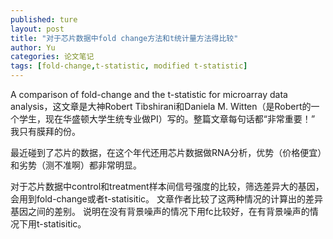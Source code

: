 ```yaml
---
published: ture
layout: post
title: "对于芯片数据中fold change方法和t统计量方法得比较"
author: Yu
categories: 论文笔记
tags: [fold-change,t-statistic, modified t-statistic]
---
```


A comparison of fold-change and the t-statistic for microarray data analysis，这文章是大神Robert Tibshirani和Daniela M. Witten（是Robert的一个学生，现在华盛顿大学生统专业做PI）写的。整篇文章每句话都<q>非常重要！</q>  我只有膜拜的份。

最近碰到了芯片的数据，在这个年代还用芯片数据做RNA分析，优势（价格便宜）和劣势（测不准啊）都非常明显。

对于芯片数据中control和treatment样本间信号强度的比较，筛选差异大的基因，会用到fold-change或者t-statisitic。
文章作者比较了这两种情况的计算出的差异基因之间的差别。
说明在没有背景噪声的情况下用fc比较好，在有背景噪声的情况下用t-statisitic。
